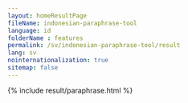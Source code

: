 ```yaml
---
layout: homeResultPage
fileName: indonesian-paraphrase-tool
language: id
folderName : features
permalink: /sv/indonesian-paraphrase-tool/result
lang: sv
nointernationalization: true
sitemap: false
---
```

{% include result/paraphrase.html %}

<script src="/js/result/paraprashing.js" data-foldername="{{page.folderName}}" data-lang="{{page.lang}}"></script>